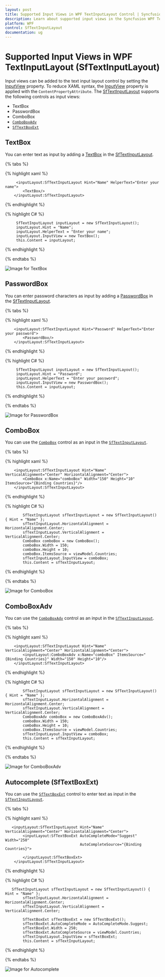 ```yaml
---
layout: post
title: Supported Input Views in WPF TextInputLayout Control | Syncfusion
description: Learn about supported input views in the Syncfusion WPF TextInputLayout (SfTextInputLayout) control and more.
platform: WPF
control: SfTextInputLayout
documentation: ug
---
```


# Supported Input Views in WPF TextInputLayout (SfTextInputLayout)

Input views can be added to the text input layout control by setting the [InputView](https://help.syncfusion.com/cr/wpf/Syncfusion.UI.Xaml.TextInputLayout.SfTextInputLayout.html#Syncfusion_UI_Xaml_TextInputLayout_SfTextInputLayout_InputView) property. To reduce XAML syntax, the [InputView](https://help.syncfusion.com/cr/wpf/Syncfusion.UI.Xaml.TextInputLayout.SfTextInputLayout.html#Syncfusion_UI_Xaml_TextInputLayout_SfTextInputLayout_InputView) property is applied with the `ContentPropertyAttribute`. The [SfTextInputLayout](https://help.syncfusion.com/cr/wpf/Syncfusion.UI.Xaml.TextInputLayout.html) supports the following controls as input views:

- TextBox
- PasswordBox
- ComboBox
- [`ComboBoxAdv`](https://help.syncfusion.com/wpf/combobox/overview)
- [`SfTextBoxExt`](https://help.syncfusion.com/wpf/autocomplete/overview)

## TextBox

You can enter text as input by adding a [TextBox](https://docs.microsoft.com/en-us/dotnet/desktop/wpf/controls/textbox-overview?view=netframeworkdesktop-4.8) in the [SfTextInputLayout](https://help.syncfusion.com/cr/wpf/Syncfusion.UI.Xaml.TextInputLayout.html).

{% tabs %} 

{% highlight xaml %} 

         <inputLayout:SfTextInputLayout Hint="Name" HelperText="Enter your name">
            <TextBox/>
        </inputLayout:SfTextInputLayout>

{% endhighlight %}

{% highlight C# %} 

         SfTextInputLayout inputLayout = new SfTextInputLayout();
         inputLayout.Hint = "Name";
         inputLayout.HelperText = "Enter your name";
         inputLayout.InputView = new TextBox();
         this.Content = inputLayout;
			
{% endhighlight %}

{% endtabs %}

![Image for TextBox](Images/TextBox_Img.PNG)

## PasswordBox

You can enter password characters as input by adding a [PasswordBox](https://docs.microsoft.com/en-us/dotnet/api/system.windows.controls.passwordbox?view=netcore-3.1) in the [SfTextInputLayout](https://help.syncfusion.com/cr/wpf/Syncfusion.UI.Xaml.TextInputLayout.html).

{% tabs %} 

{% highlight xaml %} 

        <inputLayout:SfTextInputLayout Hint="Password" HelperText="Enter your password">
            <PasswordBox/>
        </inputLayout:SfTextInputLayout>

{% endhighlight %}

{% highlight C# %} 

         SfTextInputLayout inputLayout = new SfTextInputLayout();
         inputLayout.Hint = "Password";
         inputLayout.HelperText = "Enter your password";
         inputLayout.InputView = new PasswordBox();
         this.Content = inputLayout;

{% endhighlight %}

{% endtabs %}

![Image for PasswordBox](Images/PasswordBox_Img.PNG)

## ComboBox

You can use the [`ComboBox`](https://docs.microsoft.com/en-us/dotnet/desktop/wpf/controls/combobox?view=netframeworkdesktop-4.8) control as an input in the [`SfTextInputLayout`](https://help.syncfusion.com/cr/wpf/Syncfusion.UI.Xaml.TextInputLayout.html).

{% tabs %} 

{% highlight xaml %} 

        <inputLayout:SfTextInputLayout Hint="Name" VerticalAlignment="Center" HorizontalAlignment="Center">
            <ComboBox x:Name="comboBox" Width="150" Height="10"  ItemsSource="{Binding Countries}"/>
        </inputLayout:SfTextInputLayout>

{% endhighlight %}

{% highlight C# %} 

            SfTextInputLayout sfTextInputLayout = new SfTextInputLayout() { Hint = "Name" };
            sfTextInputLayout.HorizontalAlignment = HorizontalAlignment.Center;
            sfTextInputLayout.VerticalAlignment = VerticalAlignment.Center;
            ComboBox comboBox = new ComboBox();
            comboBox.Width = 150;
            comboBox.Height = 10;
            comboBox.ItemsSource = viewModel.Countries;
            sfTextInputLayout.InputView = comboBox;
            this.Content = sfTextInputLayout;

{% endhighlight %}

{% endtabs %}

![Image for ComboBox](Images/ComboBox_Image.PNG)

## ComboBoxAdv

You can use the [`ComboBoxAdv`](https://help.syncfusion.com/wpf/combobox/overview) control as an input in the [`SfTextInputLayout`](https://help.syncfusion.com/cr/wpf/Syncfusion.UI.Xaml.TextInputLayout.html).

{% tabs %} 

{% highlight xaml %} 

        <inputLayout:SfTextInputLayout Hint="Name" VerticalAlignment="Center" HorizontalAlignment="Center">
            <inputLayout:ComboBoxAdv x:Name="comboBox" ItemsSource="{Binding Countries}" Width="150" Height="10"/>
        </inputLayout:SfTextInputLayout>

{% endhighlight %}

{% highlight C# %} 

            SfTextInputLayout sfTextInputLayout = new SfTextInputLayout() { Hint = "Name" };
            sfTextInputLayout.HorizontalAlignment = HorizontalAlignment.Center;
            sfTextInputLayout.VerticalAlignment = VerticalAlignment.Center;
            ComboBoxAdv comboBox = new ComboBoxAdv();
            comboBox.Width = 150;
            comboBox.Height = 10;
            comboBox.ItemsSource = viewModel.Countries;
            sfTextInputLayout.InputView = comboBox;
            this.Content = sfTextInputLayout;

{% endhighlight %}

{% endtabs %}

![Image for ComboBoxAdv](Images/ComboBoxAdv_Image.PNG)

## Autocomplete (SfTextBoxExt)

You can use the [`SfTextBoxExt`](https://help.syncfusion.com/wpf/autocomplete/overview) control to enter text as input in the [`SfTextInputLayout`](https://help.syncfusion.com/cr/wpf/Syncfusion.UI.Xaml.TextInputLayout.html).

{% tabs %} 

{% highlight xaml %} 

       <inputLayout:SfTextInputLayout Hint="Name" VerticalAlignment="Center" HorizontalAlignment="Center">
            <inputLayout:SfTextBoxExt AutoCompleteMode="Suggest" Width="250" 
                                      AutoCompleteSource="{Binding Countries}">

            </inputLayout:SfTextBoxExt>
        </inputLayout:SfTextInputLayout>

{% endhighlight %}

{% highlight C# %} 

       SfTextInputLayout sfTextInputLayout = new SfTextInputLayout() { Hint = "Name" };
            sfTextInputLayout.HorizontalAlignment = HorizontalAlignment.Center;
            sfTextInputLayout.VerticalAlignment = VerticalAlignment.Center;

            SfTextBoxExt sfTextBoxExt = new SfTextBoxExt();
            sfTextBoxExt.AutoCompleteMode = AutoCompleteMode.Suggest;
            sfTextBoxExt.Width = 250;
            sfTextBoxExt.AutoCompleteSource = viewModel.Countries;
            sfTextInputLayout.InputView = sfTextBoxExt;
            this.Content = sfTextInputLayout;

{% endhighlight %}

{% endtabs %}

![Image for Autocomplete](Images/SfTextboxExt.PNG)
